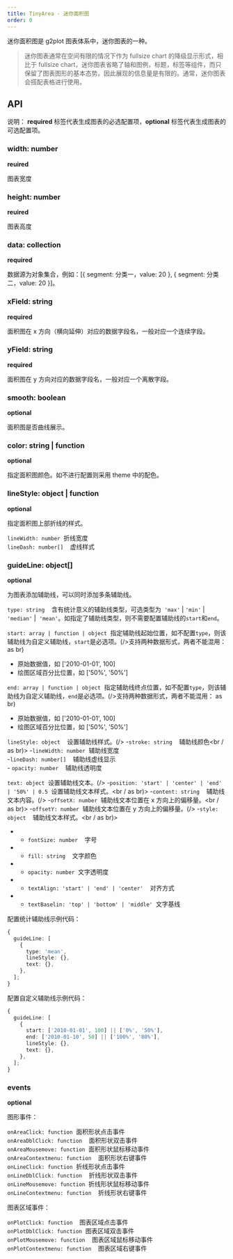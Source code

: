 ```yaml
---
title: TinyArea - 迷你面积图
order: 0
---
```


迷你面积图是 g2plot 图表体系中，迷你图表的一种。

> 迷你图表通常在空间有限的情况下作为 fullsize chart 的降级显示形式，相比于 fullsize chart，迷你图表省略了轴和图例，标题，标签等组件，而只保留了图表图形的基本态势。因此展现的信息量是有限的。通常，迷你图表会搭配表格进行使用。

## API

说明： **required** 标签代表生成图表的必选配置项，**optional** 标签代表生成图表的可选配置项。

### width: number

**reuired**

图表宽度

### height: number

**reuired**

图表高度

### data: collection

**required**

数据源为对象集合，例如：[{ segment: 分类一，value: 20 }, { segment: 分类二，value: 20 }]。

### xField: string

**required**

面积图在 x 方向（横向延伸）对应的数据字段名，一般对应一个连续字段。

### yField: string

**required**

面积图在 y 方向对应的数据字段名，一般对应一个离散字段。

### smooth: boolean

**optional**

面积图是否曲线展示。

### color: string | function

**optional**

指定面积图颜色。如不进行配置则采用 theme 中的配色。

### lineStyle: object | function

**optional**

指定面积图上部折线的样式。

`lineWidth: number`  折线宽度<br />
`lineDash: number[]`    虚线样式

### guideLine: object[]

**optional**

为图表添加辅助线，可以同时添加多条辅助线。

`type: string`    含有统计意义的辅助线类型，可选类型为  `'max'` | `'min'` | `'median'` |  `'mean'`。如指定了辅助线类型，则不需要配置辅助线的`start`和`end`。

`start: array | function | object`  指定辅助线起始位置，如不配置`type`，则该辅助线为自定义辅助线，`start`是必选项。(/>支持两种数据形式，两者不能混用： as br)

- 原始数据值，如 ['2010-01-01', 100]
- 绘图区域百分比位置，如 ['50%', '50%']

`end: array | function | object`  指定辅助线终点位置，如不配置`type`，则该辅助线为自定义辅助线，`end`是必选项。(/>支持两种数据形式，两者不能混用： as br)

- 原始数据值，如 ['2010-01-01', 100]
- 绘图区域百分比位置，如 ['50%', '50%']

`lineStyle: object`    设置辅助线样式。(/> -`stroke: string`    辅助线颜色<br / as br)> -`lineWidth: number`  辅助线宽度<br /> -`lineDash: number[]`    辅助线虚线显示<br />-
`opacity: number`    辅助线透明度

`text: object`  设置辅助线文本。(/> -`position: 'start' | 'center' | 'end' | '50%' | 0.5`  设置辅助线文本样式。<br / as br)> -`content: string`    辅助线文本内容。(/> -`offsetX: number`  辅助线文本位置在 x 方向上的偏移量。<br / as br)> -`offsetY: number`  辅助线文本位置在 y 方向上的偏移量。(/> -`style: object`    辅助线文本样式。<br / as br)>

- - `fontSize: number`    字号<br />
- - `fill: string`    文字颜色<br />
- - `opacity: number`  文字透明度<br />
- - `textAlign: 'start' | 'end' | 'center'`    对齐方式<br />
- - `textBaselin: 'top' | 'bottom' | 'middle'`  文字基线

配置统计辅助线示例代码：

```typescript
{
  guideLine: [
    {
      type: 'mean',
      lineStyle: {},
      text: {},
    },
  ];
}
```

配置自定义辅助线示例代码：

```typescript
{
  guideLine: [
    {
      start: ['2010-01-01', 100] || ['0%', '50%'],
      end: ['2010-01-10', 50] || ['100%', '80%'],
      lineStyle: {},
      text: {},
    },
  ];
}
```

### events

**optional**

图形事件：

`onAreaClick: function`  面积形状点击事件<br />
`onAreaDblClick: function`    面积形状双击事件<br />
`onAreaMousemove: function`  面积形状鼠标移动事件<br />
`onAreaContextmenu: function`    面积形状右键事件<br />
`onLineClick: function`  折线形状点击事件<br />
`onLineDblClick: function`    折线形状双击事件<br />
`onLineMousemove: function`  折线形状鼠标移动事件<br />
`onLineContextmenu: function`    折线形状右键事件<br />

图表区域事件：

`onPlotClick: function`    图表区域点击事件<br />
`onPlotDblClick: function`  图表区域双击事件<br />
`onPlotMousemove: function`    图表区域鼠标移动事件<br />
`onPlotContextmenu: function`    图表区域右键事件
